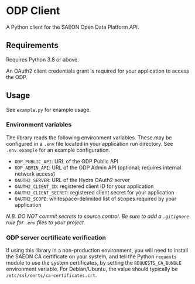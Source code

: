 # ODP Client

A Python client for the SAEON Open Data Platform API.

## Requirements

Requires Python 3.8 or above.

An OAuth2 client credentials grant is required for your application to access the ODP.

## Usage

See `example.py` for example usage.

### Environment variables

The library reads the following environment variables. These may be configured in
a `.env` file located in your application run directory. See `.env.example` for an
example configuration.

- `ODP_PUBLIC_API`: URL of the ODP Public API
- `ODP_ADMIN_API`: URL of the ODP Admin API (optional; requires internal network access)
- `OAUTH2_SERVER`: URL of the Hydra OAuth2 server
- `OAUTH2_CLIENT_ID`: registered client ID for your application
- `OAUTH2_CLIENT_SECRET`: registered client secret for your application
- `OAUTH2_SCOPE`: whitespace-delimited list of scopes required by your application

_N.B. DO NOT commit secrets to source control. Be sure to add a `.gitignore` rule for
`.env` files to your project._

### ODP server certificate verification

If using this library in a non-production environment, you will need to install the
SAEON CA certificate on your system, and tell the Python `requests` module to use the
system certificates, by setting the `REQUESTS_CA_BUNDLE` environment variable.
For Debian/Ubuntu, the value should typically be `/etc/ssl/certs/ca-certificates.crt`.
